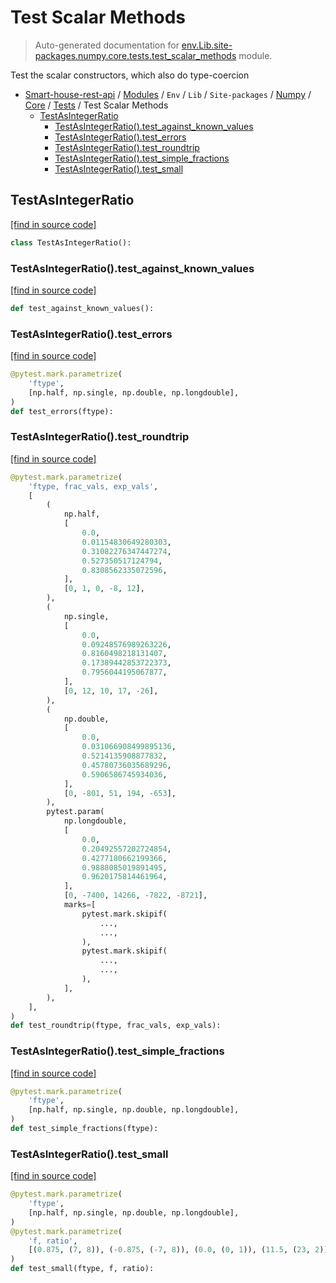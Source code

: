 # Test Scalar Methods

> Auto-generated documentation for [env.Lib.site-packages.numpy.core.tests.test_scalar_methods](..\..\..\..\..\..\..\env\Lib\site-packages\numpy\core\tests\test_scalar_methods.py) module.

Test the scalar constructors, which also do type-coercion

- [Smart-house-rest-api](..\..\..\..\..\..\README.md#description) / [Modules](..\..\..\..\..\..\MODULES.md#smart-house-rest-api-modules) / `Env` / `Lib` / `Site-packages` / [Numpy](..\..\index.md#numpy) / [Core](..\index.md#core) / [Tests](index.md#tests) / Test Scalar Methods
    - [TestAsIntegerRatio](#testasintegerratio)
        - [TestAsIntegerRatio().test_against_known_values](#testasintegerratiotest_against_known_values)
        - [TestAsIntegerRatio().test_errors](#testasintegerratiotest_errors)
        - [TestAsIntegerRatio().test_roundtrip](#testasintegerratiotest_roundtrip)
        - [TestAsIntegerRatio().test_simple_fractions](#testasintegerratiotest_simple_fractions)
        - [TestAsIntegerRatio().test_small](#testasintegerratiotest_small)

## TestAsIntegerRatio

[[find in source code]](..\..\..\..\..\..\..\env\Lib\site-packages\numpy\core\tests\test_scalar_methods.py#L13)

```python
class TestAsIntegerRatio():
```

### TestAsIntegerRatio().test_against_known_values

[[find in source code]](..\..\..\..\..\..\..\env\Lib\site-packages\numpy\core\tests\test_scalar_methods.py#L47)

```python
def test_against_known_values():
```

### TestAsIntegerRatio().test_errors

[[find in source code]](..\..\..\..\..\..\..\env\Lib\site-packages\numpy\core\tests\test_scalar_methods.py#L40)

```python
@pytest.mark.parametrize(
    'ftype',
    [np.half, np.single, np.double, np.longdouble],
)
def test_errors(ftype):
```

### TestAsIntegerRatio().test_roundtrip

[[find in source code]](..\..\..\..\..\..\..\env\Lib\site-packages\numpy\core\tests\test_scalar_methods.py#L63)

```python
@pytest.mark.parametrize(
    'ftype, frac_vals, exp_vals',
    [
        (
            np.half,
            [
                0.0,
                0.01154830649280303,
                0.31082276347447274,
                0.527350517124794,
                0.8308562335072596,
            ],
            [0, 1, 0, -8, 12],
        ),
        (
            np.single,
            [
                0.0,
                0.09248576989263226,
                0.8160498218131407,
                0.17389442853722373,
                0.7956044195067877,
            ],
            [0, 12, 10, 17, -26],
        ),
        (
            np.double,
            [
                0.0,
                0.031066908499895136,
                0.5214135908877832,
                0.45780736035689296,
                0.5906586745934036,
            ],
            [0, -801, 51, 194, -653],
        ),
        pytest.param(
            np.longdouble,
            [
                0.0,
                0.20492557202724854,
                0.4277180662199366,
                0.9888085019891495,
                0.9620175814461964,
            ],
            [0, -7400, 14266, -7822, -8721],
            marks=[
                pytest.mark.skipif(
                    ...,
                    ...,
                ),
                pytest.mark.skipif(
                    ...,
                    ...,
                ),
            ],
        ),
    ],
)
def test_roundtrip(ftype, frac_vals, exp_vals):
```

### TestAsIntegerRatio().test_simple_fractions

[[find in source code]](..\..\..\..\..\..\..\env\Lib\site-packages\numpy\core\tests\test_scalar_methods.py#L27)

```python
@pytest.mark.parametrize(
    'ftype',
    [np.half, np.single, np.double, np.longdouble],
)
def test_simple_fractions(ftype):
```

### TestAsIntegerRatio().test_small

[[find in source code]](..\..\..\..\..\..\..\env\Lib\site-packages\numpy\core\tests\test_scalar_methods.py#L16)

```python
@pytest.mark.parametrize(
    'ftype',
    [np.half, np.single, np.double, np.longdouble],
)
@pytest.mark.parametrize(
    'f, ratio',
    [(0.875, (7, 8)), (-0.875, (-7, 8)), (0.0, (0, 1)), (11.5, (23, 2))],
)
def test_small(ftype, f, ratio):
```
